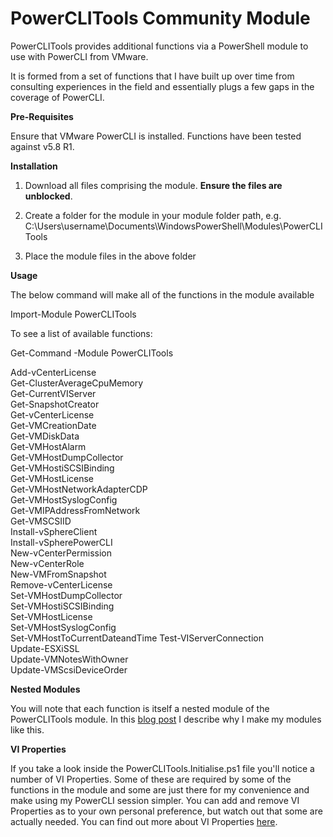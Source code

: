 # PowerCLITools Community Module

PowerCLITools provides additional functions via a PowerShell module to use with PowerCLI from VMware.

It is formed from a set of functions that I have built up over time from consulting experiences in the field and essentially plugs a few gaps in the coverage of PowerCLI.

**Pre-Requisites**

Ensure that VMware PowerCLI is installed. Functions have been tested against v5.8 R1.


**Installation**


1) Download all files comprising the module. **Ensure the files are unblocked**.

2) Create a folder for the module in your module folder path, e.g. C:\Users\username\Documents\WindowsPowerShell\Modules\PowerCLITools

3) Place the module files in the above folder


**Usage**

The below command will make all of the functions in the module available

Import-Module PowerCLITools

To see a list of available functions:

Get-Command -Module PowerCLITools

                         
Add-vCenterLicense            
Get-ClusterAverageCpuMemory   
Get-CurrentVIServer           
Get-SnapshotCreator           
Get-vCenterLicense            
Get-VMCreationDate            
Get-VMDiskData                
Get-VMHostAlarm               
Get-VMHostDumpCollector       
Get-VMHostiSCSIBinding        
Get-VMHostLicense             
Get-VMHostNetworkAdapterCDP   
Get-VMHostSyslogConfig        
Get-VMIPAddressFromNetwork    
Get-VMSCSIID                  
Install-vSphereClient         
Install-vSpherePowerCLI       
New-vCenterPermission         
New-vCenterRole               
New-VMFromSnapshot            
Remove-vCenterLicense         
Set-VMHostDumpCollector       
Set-VMHostiSCSIBinding        
Set-VMHostLicense             
Set-VMHostSyslogConfig        
Set-VMHostToCurrentDateandTime
Test-VIServerConnection       
Update-ESXiSSL                
Update-VMNotesWithOwner       
Update-VMScsiDeviceOrder


**Nested Modules**

You will note that each function is itself a nested module of the PowerCLITools module. In this [blog post](www.jonathanmedd.net/2013/11/powercli-in-the-enterprise-breaking-the-magicians-code-function-templates.html) I describe why I make my modules like this.




**VI Properties**

If you take a look inside the PowerCLITools.Initialise.ps1 file you'll notice a number of VI Properties. Some of these are required by some of the functions in the module and some are just there for my convenience and make using my PowerCLI session simpler. You can add and remove VI Properties as to your own personal preference, but watch out that some are actually needed.  You can find out more about VI Properties [here](http://blogs.vmware.com/PowerCLI/2011/08/ability-to-customize-vi-objects.html).

